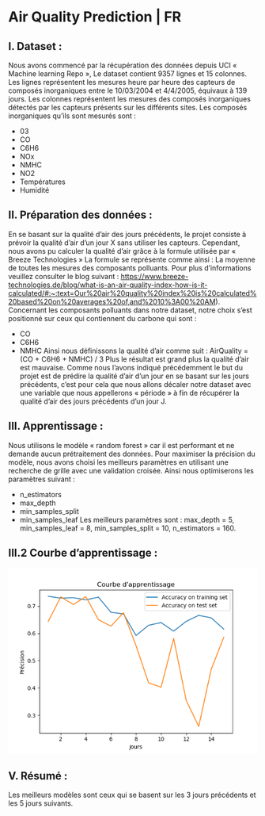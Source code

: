 # Air Quality Prediction | FR
## I. Dataset :
Nous avons commencé par la récupération des données depuis UCI « Machine learning Repo », Le dataset contient 9357 lignes et 15 colonnes.
Les lignes représentent les mesures heure par heure des capteurs de composés inorganiques entre le 10/03/2004 et 4/4/2005, équivaux à 139 jours.
Les colonnes représentent les mesures des composés inorganiques détectés par les capteurs présents sur les différents sites.
Les composés inorganiques qu’ils sont mesurés sont :
-	03
-	CO
-	C6H6
-	NOx
-	NMHC
-	NO2
-	Températures
-	Humidité
## II. Préparation des données :
En se basant sur la qualité d’air des jours précédents, le projet consiste à prévoir la qualité d’air d’un jour X sans utiliser les capteurs.
Cependant, nous avons pu calculer la qualité d’air grâce à la formule utilisée par « Breeze Technologies »
La formule se représente comme ainsi :
La moyenne de toutes les mesures des composants polluants. Pour plus d’informations veuillez consulter le blog suivant : 
https://www.breeze-technologies.de/blog/what-is-an-air-quality-index-how-is-it-calculated/#:~:text=Our%20air%20quality%20index%20is%20calculated%20based%20on%20averages%20of,and%2010%3A00%20AM).
Concernant les composants polluants dans notre dataset, notre choix s’est positionné sur ceux qui contiennent du carbone qui sont : 
-	CO
-	C6H6
-	NMHC
Ainsi nous définissons la qualité d’air comme suit :
AirQuality = (CO + C6H6 + NMHC) / 3
Plus le résultat est grand plus la qualité d’air est mauvaise.
Comme nous l’avons indiqué précédemment le but du projet est de prédire la qualité d’air d’un jour en se basant sur les jours précédents, c’est pour cela que nous allons décaler notre dataset avec une variable que nous appellerons « période » à fin de récupérer la qualité d’air des jours précédents d’un jour J.

## III. Apprentissage :
Nous utilisons le modèle « random forest » car il est performant et ne demande aucun prétraitement des données.
Pour maximiser la précision du modèle, nous avons choisi les meilleurs paramètres en utilisant une recherche de grille avec une validation croisée. 
Ainsi nous optimiserons les paramètres suivant : 
-	n_estimators
-	max_depth
-	min_samples_split
-	min_samples_leaf
Les meilleurs paramètres sont : 
max_depth = 5, min_samples_leaf = 8, min_samples_split = 10, n_estimators = 160.
 
## III.2 Courbe d’apprentissage :

<center> <img src="curve.png"> </center>
 
##  V. Résumé :
Les meilleurs modèles sont ceux qui se basent sur les 3 jours précédents et les 5 jours suivants.


